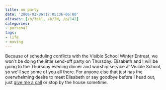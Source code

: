 ```yaml
---
title: no party
date: '2006-02-06T17:05:36-06:00'
aliases: [/b/3ek1, /b/2N, /p/142]
categories:
- personal
tags:
- life
- moving
---
```

Because of scheduling conflicts with the Visible School Winter Entreat, we won't be doing the little send-off party on
Thursday.  Elisabeth and I will be going to the Thursday evening dinner and worship service at Visible School, so we'll
see some of you all there.  For anyone else that just has the overwhelming desire to meet Elisabeth or say goodbye
before I head out, just [give me a call][] or stop by the house sometime.

[give me a call]: /contact
